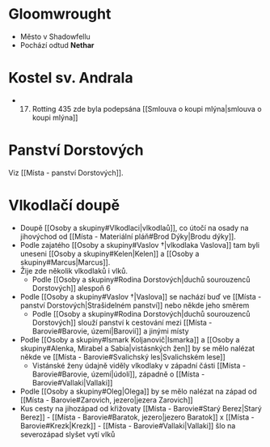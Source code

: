 # Gloomwrought
- Město v Shadowfellu
- Pochází odtud **Nethar**
# Kostel sv. Andrala
- 17. Rotting 435 zde byla podepsána [[Smlouva o koupi mlýna|smlouva o koupi mlýna]]

# Panství Dorstových
Viz [[Místa - panství Dorstových]].

# Vlkodlačí doupě
- Doupě [[Osoby a skupiny#Vlkodlaci|vlkodlaů]], co útočí na osady na jihovýchod od [[Místa - Materiální pláň#Brod Dýky|Brodu dýky]].
- Podle zajatého [[Osoby a skupiny#Vaslov †|vlkodlaka Vaslova]] tam byli uneseni [[Osoby a skupiny#Kelen|Kelen]] a [[Osoby a skupiny#Marcus|Marcus]].
- Žije zde několik vlkodlaků i vlků.
	- Podle [[Osoby a skupiny#Rodina Dorstových|duchů sourouzenců Dorstových]] alespoň 6
- Podle [[Osoby a skupiny#Vaslov †|Vaslova]] se nachází buď ve [[Místa - panství Dorstových|Strašidelném panství]] nebo někde jeho směrem
	- Podle [[Osoby a skupiny#Rodina Dorstových|duchů sourouzenců Dorstových]] slouží panství k cestování mezi [[Místa - Barovie#Barovie, území|Barovií]] a jinými místy
- Podle [[Osoby a skupiny#Ismark Koljanovič|Ismarka]] a [[Osoby a skupiny#Alenka, Mirabel a Sabia|vistásnkých žen]] by se mělo nalézat někde ve [[Místa - Barovie#Svalichský les|Svalichském lese]]
	- Vistánské ženy údajně viděly vlkodlaky v západní části [[Místa - Barovie#Barovie, území|údolí]], západně o [[Místa - Barovie#Vallaki|Vallaki]]
- Podle [[Osoby a skupiny#Oleg|Olega]] by se mělo nalézat na západ od [[Místa - Barovie#Zarovich, jezero|jezera Zarovich]]
- Kus cesty na jihozápad od křižovaty [[Místa - Barovie#Starý Berez|Starý Berez]] - [[Místa - Barovie#Baratok, jezero|jezero Baratok]] x [[Místa - Barovie#Krezk|Krezk]] - [[Místa - Barovie#Vallaki|Vallaki]] šlo na severozápad slyšet vytí vlků